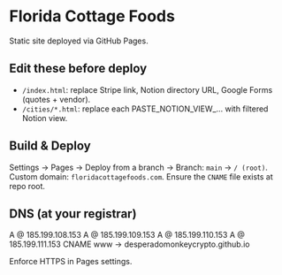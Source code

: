 ﻿# Florida Cottage Foods
Static site deployed via GitHub Pages.

## Edit these before deploy
- `/index.html`: replace Stripe link, Notion directory URL, Google Forms (quotes + vendor).
- `/cities/*.html`: replace each PASTE_NOTION_VIEW_... with filtered Notion view.

## Build & Deploy
Settings → Pages → Deploy from a branch → Branch: `main` → `/ (root)`.
Custom domain: `floridacottagefoods.com`. Ensure the `CNAME` file exists at repo root.

## DNS (at your registrar)
A @ 185.199.108.153
A @ 185.199.109.153
A @ 185.199.110.153
A @ 185.199.111.153
CNAME www  ->  desperadomonkeycrypto.github.io

Enforce HTTPS in Pages settings.
